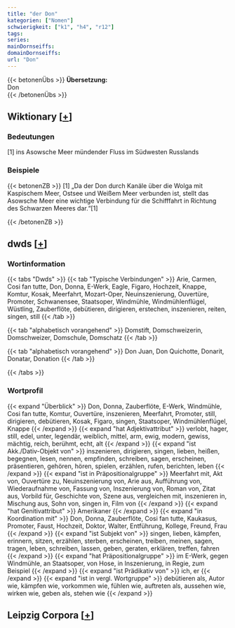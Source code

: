 ```yaml
---
title: "der Don"
kategorien: ["Nomen"]
schwierigkeit: ["k1", "h4", "r12"]
tags:
series:
mainDornseiffs:
domainDornseiffs:
url: "Don"
---
```


{{< betonenÜbs >}}
**Übersetzung:**  
Don  
{{< /betonenÜbs >}}

## Wiktionary [[+](https://de.wiktionary.org/wiki/Don)]

### Bedeutungen
[1] ins Asowsche Meer mündender Fluss im Südwesten Russlands  

### Beispiele
{{< betonenZB >}}
[1] „Da der Don durch Kanäle über die Wolga mit Kaspischem Meer, Ostsee und Weißem Meer verbunden ist, stellt das Asowsche Meer eine wichtige Verbindung für die Schifffahrt in Richtung des Schwarzen Meeres dar.“[1]  

{{< /betonenZB >}}


## dwds [[+](https://www.dwds.de/wb/Don)]

### Wortinformation
{{< tabs "Dwds" >}}
{{< tab "Typische Verbindungen" >}}
Arie, Carmen, Cosi fan tutte, Don, Donna, E-Werk, Eagle, Figaro, Hochzeit, Knappe, Komtur, Kosak, Meerfahrt, Mozart-Oper, Neuinszenierung, Ouvertüre, Promoter, Schwanensee, Staatsoper, Windmühle, Windmühlenflügel, Wüstling, Zauberflöte, debütieren, dirigieren, erstechen, inszenieren, reiten, singen, still
{{< /tab >}}

{{< tab "alphabetisch vorangehend" >}}
Domstift, Domschweizerin, Domschweizer, Domschule, Domschatz
{{< /tab >}}

{{< tab "alphabetisch vorangehend" >}}
Don Juan, Don Quichotte, Donarit, Donatar, Donation
{{< /tab >}}

{{< /tabs >}}

### Wortprofil
{{< expand "Überblick" >}} Don, Donna, Zauberflöte, E-Werk, Windmühle, Cosi fan tutte, Komtur, Ouvertüre, inszenieren, Meerfahrt, Promoter, still, dirigieren, debütieren, Kosak, Figaro, singen, Staatsoper, Windmühlenflügel, Knappe {{< /expand >}}
{{< expand "hat Adjektivattribut" >}} verlobt, hager, still, edel, unter, legendär, weiblich, mittel, arm, ewig, modern, gewiss, mächtig, reich, berühmt, echt, alt {{< /expand >}}
{{< expand "ist Akk./Dativ-Objekt von" >}} inszenieren, dirigieren, singen, lieben, heißen, begegnen, lesen, nennen, empfinden, schreiben, sagen, erscheinen, präsentieren, gehören, hören, spielen, erzählen, rufen, berichten, leben {{< /expand >}}
{{< expand "ist in Präpositionalgruppe" >}} Meerfahrt mit, Akt von, Ouvertüre zu, Neuinszenierung von, Arie aus, Aufführung von, Wiederaufnahme von, Fassung von, Inszenierung von, Roman von, Zitat aus, Vorbild für, Geschichte von, Szene aus, vergleichen mit, inszenieren in, Mischung aus, Sohn von, singen in, Film von {{< /expand >}}
{{< expand "hat Genitivattribut" >}} Amerikaner {{< /expand >}}
{{< expand "in Koordination mit" >}} Don, Donna, Zauberflöte, Cosi fan tutte, Kaukasus, Promoter, Faust, Hochzeit, Doktor, Walter, Entführung, Kollege, Freund, Frau {{< /expand >}}
{{< expand "ist Subjekt von" >}} singen, lieben, kämpfen, erinnern, sitzen, erzählen, sterben, erscheinen, treiben, meinen, sagen, tragen, leben, schreiben, lassen, geben, geraten, erklären, treffen, fahren {{< /expand >}}
{{< expand "hat Präpositionalgruppe" >}} im E-Werk, gegen Windmühle, an Staatsoper, von Hose, in Inszenierung, in Regie, zum Beispiel {{< /expand >}}
{{< expand "ist Prädikativ von" >}} ich, er {{< /expand >}}
{{< expand "ist in vergl. Wortgruppe" >}} debütieren als, Autor wie, kämpfen wie, vorkommen wie, fühlen wie, auftreten als, aussehen wie, wirken wie, geben als, stehen wie {{< /expand >}}

## Leipzig Corpora [[+](https://corpora.uni-leipzig.de/en/res?word=Don&corpusId=deu_newscrawl-public_2018)]

